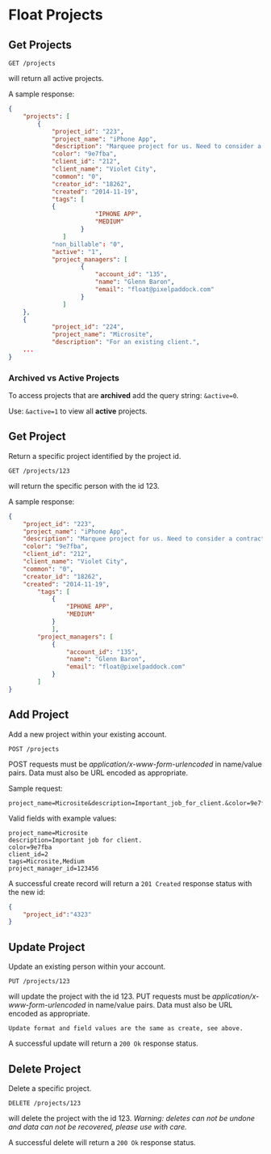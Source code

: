Float Projects
==============


Get Projects
------------

	GET /projects
will return all active projects.

    
A sample response:
```json
{
	"projects": [
		{
            "project_id": "223",
            "project_name": "iPhone App",
            "description": "Marquee project for us. Need to consider a contractor with app dev skills.",
            "color": "9e7fba",
            "client_id": "212",
            "client_name": "Violet City",
            "common": "0",
            "creator_id": "18262",
            "created": "2014-11-19",
            "tags": [
		    {        
                        "IPHONE APP",
                        "MEDIUM"
                	}
		       ]
			"non_billable": "0",
			"active": "1",
            "project_managers": [
                    {
                        "account_id": "135",
                        "name": "Glenn Baron",
                        "email": "float@pixelpaddock.com"
                  	}
		       ]
	},
	{		       
            "project_id": "224",
            "project_name": "Microsite",
            "description": "For an existing client.",	
	...
}
```

<h3>Archived vs Active Projects</h3>

To access projects that are **archived** add the query string: `&active=0`.

Use: `&active=1` to view all **active** projects.

Get Project
-----------

Return a specific project identified by the project id.

	GET /projects/123
will return the specific person with the id 123.
    
A sample response:

```json
{
    "project_id": "223",
    "project_name": "iPhone App",
    "description": "Marquee project for us. Need to consider a contractor with app dev skills.",
    "color": "9e7fba",
    "client_id": "212",
    "client_name": "Violet City",
    "common": "0",
    "creator_id": "18262",
    "created": "2014-11-19",
        "tags": [
	        {        
                "IPHONE APP",
                "MEDIUM"
        	}
	        ],
        "project_managers": [
            {
                "account_id": "135",
                "name": "Glenn Baron",
                "email": "float@pixelpaddock.com"
          	}
	    ]
}
```

Add Project
-------------

Add a new project within your existing account.

    POST /projects
POST requests must be _application/x-www-form-urlencoded_ in name/value pairs. Data must also be URL encoded as appropriate.

Sample request:

	project_name=Microsite&description=Important_job_for_client.&color=9e7fba

Valid fields with example values:

    project_name=Microsite
    description=Important job for client.
    color=9e7fba
    client_id=2
    tags=Microsite,Medium
    project_manager_id=123456

A successful create record will return a `201 Created` response status with the new id:

```json
{
	"project_id":"4323"
}
```

Update Project
--------------

Update an existing person within your account.

    PUT /projects/123
will update the project with the id 123.
PUT requests must be _application/x-www-form-urlencoded_ in name/value pairs. Data must also be URL encoded as appropriate.

	Update format and field values are the same as create, see above.

A successful update will return a `200 Ok` response status.

Delete Project
--------------

Delete a specific project.

    DELETE /projects/123
will delete the project with the id 123. _Warning: deletes can not be undone and data can not be recovered, please use with care._
    
A successful delete will return a `200 Ok` response status.
